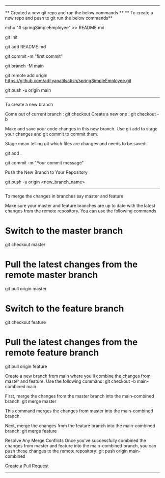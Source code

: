 -------------------------------------------------------------

** Created a new git repo and ran the below commands **
** To create a new repo and push to git run the below commands**

echo "# springSimpleEmployee" >> README.md

git init

git add README.md

git commit -m "first commit"

git branch -M main

git remote add origin https://github.com/adityapatilsatish/springSimpleEmployee.git

git push -u origin main

-------------------------------------------------------------

To create a new branch 

Come out of current branch : git checkout <Current branch>
Create a new one : git checkout -b <New branch name> 

Make and save your code changes in this new branch. Use git add to stage your changes and git commit to commit them.

Stage mean telling git which files are changes and needs to be saved.

git add .

git commit -m "Your commit message"

Push the New Branch to Your Repository

git push -u origin <new_branch_name>

------------------------------------------------

To merge the changes in branches say master and feature

Make sure your master and feature branches are up to date with the latest changes from the remote repository. You can use the following commands
# Switch to the master branch
git checkout master

# Pull the latest changes from the remote master branch
git pull origin master

# Switch to the feature branch
git checkout feature

# Pull the latest changes from the remote feature branch
git pull origin feature

Create a new branch from main where you'll combine the changes from master and feature. Use the following command:
git checkout -b main-combined main


First, merge the changes from the master branch into the main-combined branch:
git merge master

This command merges the changes from master into the main-combined branch.

Next, merge the changes from the feature branch into the main-combined branch:
git merge feature

Resolve Any Merge Conflicts
Once you've successfully combined the changes from master and feature into the main-combined branch, you can push these changes to the remote repository:
git push origin main-combined

Create a Pull Request 

------------------------------------------------------------


